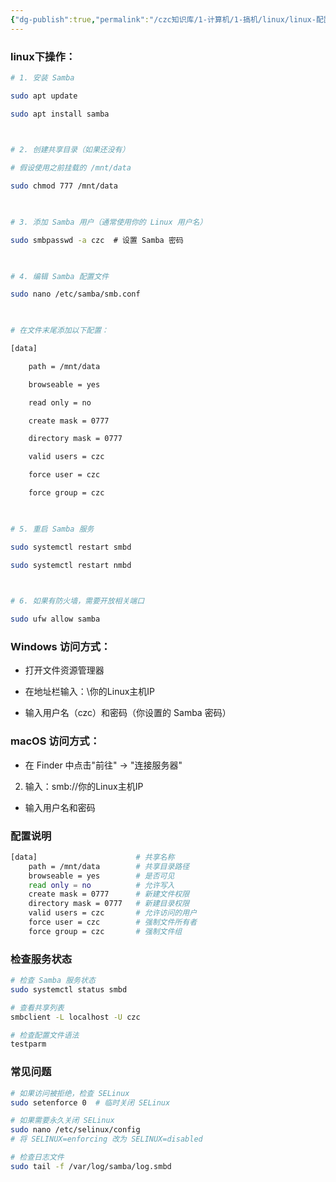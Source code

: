 ```yaml
---
{"dg-publish":true,"permalink":"/czc知识库/1-计算机/1-搞机/linux/linux-配置smb局域网文件共享/","dgPassFrontmatter":true,"created":"2024-11-21T10:19:39.118+08:00","updated":"2024-12-08T11:41:31.700+08:00"}
---
```




### linux下操作：
```bash
# 1. 安装 Samba

sudo apt update

sudo apt install samba

  

# 2. 创建共享目录（如果还没有）

# 假设使用之前挂载的 /mnt/data

sudo chmod 777 /mnt/data

  

# 3. 添加 Samba 用户（通常使用你的 Linux 用户名）

sudo smbpasswd -a czc  # 设置 Samba 密码

  

# 4. 编辑 Samba 配置文件

sudo nano /etc/samba/smb.conf

  

# 在文件末尾添加以下配置：

[data]

    path = /mnt/data

    browseable = yes

    read only = no

    create mask = 0777

    directory mask = 0777

    valid users = czc

    force user = czc

    force group = czc

  

# 5. 重启 Samba 服务

sudo systemctl restart smbd

sudo systemctl restart nmbd

  

# 6. 如果有防火墙，需要开放相关端口

sudo ufw allow samba

```

### Windows 访问方式：

- 打开文件资源管理器

- 在地址栏输入：\\你的Linux主机IP

- 输入用户名（czc）和密码（你设置的 Samba 密码）

### macOS 访问方式：

- 在 Finder 中点击"前往" -> "连接服务器"

2. 输入：smb://你的Linux主机IP

- 输入用户名和密码


### 配置说明

```bash
[data]                      # 共享名称
    path = /mnt/data        # 共享目录路径
    browseable = yes        # 是否可见
    read only = no          # 允许写入
    create mask = 0777      # 新建文件权限
    directory mask = 0777   # 新建目录权限
    valid users = czc       # 允许访问的用户
    force user = czc        # 强制文件所有者
    force group = czc       # 强制文件组
```

### 检查服务状态

```bash
# 检查 Samba 服务状态
sudo systemctl status smbd

# 查看共享列表
smbclient -L localhost -U czc

# 检查配置文件语法
testparm
```

### 常见问题

```bash
# 如果访问被拒绝，检查 SELinux
sudo setenforce 0  # 临时关闭 SELinux

# 如果需要永久关闭 SELinux
sudo nano /etc/selinux/config
# 将 SELINUX=enforcing 改为 SELINUX=disabled

# 检查日志文件
sudo tail -f /var/log/samba/log.smbd
```